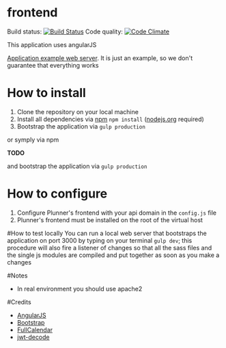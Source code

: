 # frontend

Build status: [![Build Status](https://travis-ci.org/dsd-meetme/frontend.svg?branch=master)](https://travis-ci.org/dsd-meetme/frontend)
Code quality: [![Code Climate](https://codeclimate.com/github/dsd-meetme/frontend/badges/gpa.svg)](https://codeclimate.com/github/dsd-meetme/frontend)

This application uses angularJS

[Application example web server](http://admin.plunner.com). It is just an example, so we don't guarantee that everything works


# How to install
1. Clone the repository on your local machine
2. Install all dependencies via [npm](http://npmjs.org/) `npm install` ([nodejs.org](http://nodejs.org) required)
3. Bootstrap the application via `gulp production`

or symply via npm 

**TODO**

and bootstrap the application via `gulp production`

# How to configure
1. Configure Plunner's frontend with your api domain in the `config.js` file
1. Plunner's frontend must be installed on the root of the virtual host
 
#How to test locally
You can run a local web server that bootstraps the application on port 3000 by typing on your terminal `gulp dev`;
this procedure will also fire a listener of changes so that all the sass files and the single js modules are
compiled and put together as soon as you make a changes

#Notes
* In real environment you should use apache2
 
#Credits
* [AngularJS](https://angularjs.org/)
* [Bootstrap](http://getbootstrap.com/)
* [FullCalendar](http://fullcalendar.io/)
* [jwt-decode](https://www.npmjs.com/package/jwt-decode)

